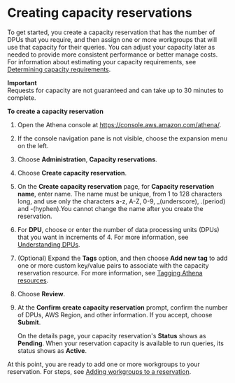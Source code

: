 # Creating capacity reservations<a name="capacity-management-creating-capacity-reservations"></a>

To get started, you create a capacity reservation that has the number of DPUs that you require, and then assign one or more workgroups that will use that capacity for their queries\. You can adjust your capacity later as needed to provide more consistent performance or better manage costs\. For information about estimating your capacity requirements, see [Determining capacity requirements](capacity-management-requirements.md)\.

**Important**  
Requests for capacity are not guaranteed and can take up to 30 minutes to complete\.

**To create a capacity reservation**

1. Open the Athena console at [https://console\.aws\.amazon\.com/athena/](https://console.aws.amazon.com/athena/home)\.

1. If the console navigation pane is not visible, choose the expansion menu on the left\.

1. Choose **Administration**, **Capacity reservations**\.

1. Choose **Create capacity reservation**\.

1. On the **Create capacity reservation** page, for **Capacity reservation name**, enter name\. The name must be unique, from 1 to 128 characters long, and use only the characters a\-z, A\-Z, 0\-9, \_\(underscore\), \.\(period\) and \-\(hyphen\)\.You cannot change the name after you create the reservation\.

1. For **DPU**, choose or enter the number of data processing units \(DPUs\) that you want in increments of 4\. For more information, see [Understanding DPUs](capacity-management.md#capacity-management-understanding-dpus)\.

1. \(Optional\) Expand the **Tags** option, and then choose **Add new tag** to add one or more custom key/value pairs to associate with the capacity reservation resource\. For more information, see [Tagging Athena resources](tags.md)\.

1. Choose **Review**\.

1. At the **Confirm create capacity reservation** prompt, confirm the number of DPUs, AWS Region, and other information\. If you accept, choose **Submit**\.

   On the details page, your capacity reservation's **Status** shows as **Pending**\. When your reservation capacity is available to run queries, its status shows as **Active**\.

At this point, you are ready to add one or more workgroups to your reservation\. For steps, see [Adding workgroups to a reservation](capacity-management-managing-reservations.md#capacity-management-adding-workgroups-to-a-reservation)\.